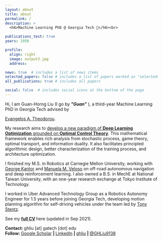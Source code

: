 ```yaml
---
layout: about
title: about
permalink: /
description: >
  <h6>Machine Learning PhD @ Georgia Tech 🚀</h6><br>

publications_test: true
years: 1950

profile:
  align: right
  image: output3.jpg
  address:

news: true  # includes a list of news items
selected_papers: false # includes a list of papers marked as "selected={true}"
all_publications: true # includes all papers

social: false  # includes social icons at the bottom of the page
---
```


Hi, I am Guan-Horng Liu (I go by <b><i>&quot;Guan&quot;</i></b> ), a third-year Machine Learning PhD in Georgia Tech advised by
<!-- [Dr. Evangelos Theodorou](https://scholar.google.com/citations?user=dG9MV7oAAAAJ&hl=en)  -->
<a href="https://scholar.google.com/citations?user=dG9MV7oAAAAJ&hl=en" target="_blank">Evangelos A. Theodorou</a>.
<!-- <a href="https://sites.gatech.edu/acds/" target="_blank">Autonomous Control and Decision Systems (ACDS)</a> -->


My research aims to
<u>
    develop a new paradigm of
    <strong>Deep Learning Optimization</strong> grounded on
    <strong>Optimal Control Theory</strong></u>.
This mathematical framework enables rich analysis from stochastic process, game theory, optimal transport, and information duality.
It also facilitates principled algorithmic design, better characterization of the training process, and architecture optimization.


I finished my M.S. in Robotics at Carnegie Mellon University, working with
<a href="https://www.ri.cmu.edu/ri-faculty/george-a-kantor/" target="_blank">George Kantor</a>
and
<a href="http://www.cs.cmu.edu/~mmv/" target="_blank">Manuela M. Veloso</a>
on off-road autonomous navigation and deep reinforcement learning. I also owned a B.S. in MechE at National Taiwan University, with an one-year research exchange at Tokyo Institute of Technology.

I worked in Uber Advanced Technology Group as a Robotics Autonomy Engineer for 1.5 years before joining Georgia Tech, developing motion planning algorithm for self-driving vehicles under the team led by
<a href="https://www.linkedin.com/in/tony-stentz-732322b6/" target="_blank">Tony Stentz</a>.

See my
<b>
    <a href="{{ site.resume_path | prepend: 'https://ghliu.github.io/assets/pdf/' }}" target="_blank">full CV</a>
</b>
here (updated in Sep 2021).

<!-- href="{{ site.resume_path | prepend: 'https://ghliu.github.io/assets/pdf/' }} -->
<!-- TODO update resume -->
<!-- See my full resume here. -->

<strong>Contact: </strong>
      ghliu [at] gatech [dot] edu
<br>
<strong>Follow: </strong>
      <a href="https://scholar.google.com/citations?user=2Dt0VJ4AAAAJ" target="_blank" title="Google Scholar"><i class="ai ai-google-scholar"></i> Google Scholar</a>
      <strong> | </strong>
      <a href="https://www.linkedin.com/in/guanhorngliu" target="_blank" title="LinkedIn"><i class="fab fa-linkedin"></i> LinkedIn</a>
      <strong> | </strong>
      <a href="https://github.com/ghliu" target="_blank" title="GitHub"><i class="fab fa-github"></i> ghliu</a>
      <strong> | </strong>
      <a href="https://twitter.com/GHLiu9138" target="_blank" title="GitHub"><i class="fab fa-twitter"></i> @GHLiu9138</a>
<br><br>

